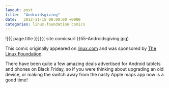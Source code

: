 ```yaml
---
layout: post
title:  "Androidsgiving"
date:   2012-11-15 00:00:00 +0900
categories: linux-foundation comics
---
```


![{{ page.title }}]({{ site.comicsurl }}55-Androidsgiving.jpg)

This comic originally appeared on [linux.com](https://www.linux.com) and was sponsored by [The Linux Foundation](https://www.linuxfoundation.org/).


There have been quite a few amazing deals advertised for Android tablets and phones on Black Friday, so if you were thinking about upgrading an old device, or making the switch away from the nasty Apple maps app now is a good time!
